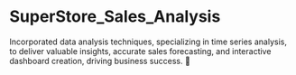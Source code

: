 # SuperStore_Sales_Analysis
Incorporated data analysis
techniques, specializing in time
series analysis, to deliver valuable
insights, accurate sales forecasting,
and interactive dashboard
creation, driving business success.

